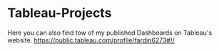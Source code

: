 # Tableau-Projects
Here you can also find tow of my published Dashboards on Tableau's website.
https://public.tableau.com/profile/fardin6273#!/ 
